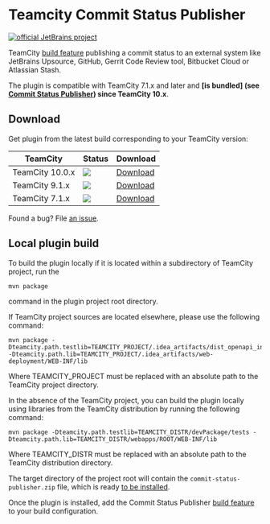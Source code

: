 # Teamcity Commit Status Publisher
[![official JetBrains project](http://jb.gg/badges/official-plastic.svg)](https://confluence.jetbrains.com/display/ALL/JetBrains+on+GitHub)

TeamCity [build feature](https://confluence.jetbrains.com/display/TCDL/Adding+Build+Features) publishing a commit status to an external
system like JetBrains Upsource, GitHub, Gerrit Code Review tool, Bitbucket Cloud or
Atlassian Stash.

The plugin is compatible with TeamCity 7.1.x and later and **[is bundled] (see [Commit Status Publisher](https://confluence.jetbrains.com/display/TCDL/Commit+Status+Publisher)) since TeamCity 10.x**.

## Download
Get plugin from the latest build corresponding to your TeamCity version:

| TeamCity | Status | Download |
|----------|--------|----------|
| TeamCity 10.0.x | [![](http://teamcity.jetbrains.com/app/rest/builds/buildType:TeamCityPluginsByJetBrains_CommitStatusPublisher_TeamCity100x/statusIcon.svg)](https://teamcity.jetbrains.com/viewType.html?buildTypeId=TeamCityPluginsByJetBrains_CommitStatusPublisher_TeamCity100x) | [Download](https://teamcity.jetbrains.com/repository/download/TeamCityPluginsByJetBrains_CommitStatusPublisher_TeamCity100x/.lastSuccessful/commit-status-publisher.zip?guest=1) |
| TeamCity 9.1.x | [![](http://teamcity.jetbrains.com/app/rest/builds/buildType:TeamCityPluginsByJetBrains_CommitStatusPublisher_91/statusIcon.svg)](https://teamcity.jetbrains.com/viewType.html?buildTypeId=TeamCityPluginsByJetBrains_CommitStatusPublisher_91) | [Download](https://teamcity.jetbrains.com/repository/download/TeamCityPluginsByJetBrains_CommitStatusPublisher_91/.lastSuccessful/commit-status-publisher.zip?guest=1) |
| TeamCity 7.1.x | [![](http://teamcity.jetbrains.com/app/rest/builds/buildType:TeamCityPluginsByJetBrains_Unsorted_CommitStatusPublisher71/statusIcon.svg)](http://teamcity.jetbrains.com/viewType.html?buildTypeId=TeamCityPluginsByJetBrains_CommitStatusPublisher_71) | [Download](https://teamcity.jetbrains.com/repository/download/TeamCityPluginsByJetBrains_CommitStatusPublisher_71/.lastSuccessful/commit-status-publisher.zip?guest=1) |

Found a bug? File [an issue](https://youtrack.jetbrains.com/newIssue?project=TW&clearDraft=true&c=Assignee+neverov&c=Subsystem+plugins%3A+other&c=tag+plugin_statusPublisher).

## Local plugin build

To build the plugin locally if it is located within a subdirectory of TeamCity project, run the
```
mvn package
```
command in the plugin project root directory.

If TeamCity project sources are located elsewhere, please use the following command:
```
mvn package -Dteamcity.path.testlib=TEAMCITY_PROJECT/.idea_artifacts/dist_openapi_integration/tests -Dteamcity.path.lib=TEAMCITY_PROJECT/.idea_artifacts/web-deployment/WEB-INF/lib
```
Where TEAMCITY_PROJECT must be replaced with an absolute path to the TeamCity project directory.

In the absence of the TeamCity project, you can build the plugin locally using libraries from the TeamCity distribution by running the following command:
```
mvn package -Dteamcity.path.testlib=TEAMCITY_DISTR/devPackage/tests -Dteamcity.path.lib=TEAMCITY_DISTR/webapps/ROOT/WEB-INF/lib
```
Where TEAMCITY_DISTR must be replaced with an absolute path to the TeamCity distribution directory.

The target directory of the project root will contain the
`commit-status-publisher.zip` file, which is ready [to be installed](https://confluence.jetbrains.com/display/TCDL/Installing+Additional+Plugins).

Once the plugin is installed, add the Commit Status Publisher  [build feature](https://confluence.jetbrains.com/display/TCDL/Adding+Build+Features) to your build configuration.
